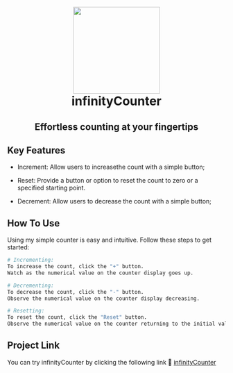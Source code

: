 <h1 align="center">
  <br>
    <img src="https://michelezedda.github.io/infinityCounter/assets/images/favicon.ico" width="200">
  <br>
  infinityCounter
  <br>
</h1>

<h2 align="center">Effortless counting at your fingertips</h4>

## Key Features

* Increment: Allow users to increasethe count with a simple button;

* Reset: Provide a button or option to reset the count to zero or a specified starting point.
  
* Decrement: Allow users to decrease the count with a simple button;

## How To Use

Using my simple counter is easy and intuitive. Follow these steps to get started:

```bash
# Incrementing:
To increase the count, click the "+" button.
Watch as the numerical value on the counter display goes up.

# Decrementing:
To decrease the count, click the "-" button.
Observe the numerical value on the counter display decreasing.

# Resetting:
To reset the count, click the "Reset" button.
Observe the numerical value on the counter returning to the initial value.
```

## Project Link

You can try infinityCounter by clicking the following link :link: [infinityCounter](https://michelezedda.github.io/infinityCounter/)
